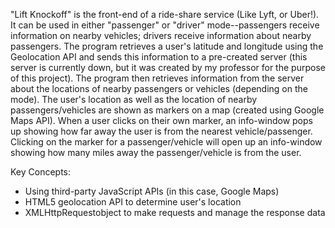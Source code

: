 "Lift Knockoff" is the front-end of a ride-share service (Like Lyft, or Uber!). It can be used in either "passenger" or "driver" mode--passengers receive information on nearby vehicles; drivers receive information about nearby passengers. The program retrieves a user's latitude and longitude using the Geolocation API and sends this information to a pre-created server (this server is currently down, but it was created by my professor for the purpose of this project). The program then retrieves information from the server about the locations of nearby passengers or vehicles (depending on the mode). The user's location as well as the location of nearby passengers/vehicles are shown as markers on a map (created using Google Maps API). When a user clicks on their own marker, an info-window pops up showing how far away the user is from the nearest vehicle/passenger. Clicking on the marker for a passenger/vehicle will open up an info-window showing how many miles away the passenger/vehicle is from the user.

Key Concepts:
- Using third-party JavaScript APIs (in this case, Google Maps)
- HTML5 geolocation API to determine user's location
- XMLHttpRequestobject to make requests and manage the response data
